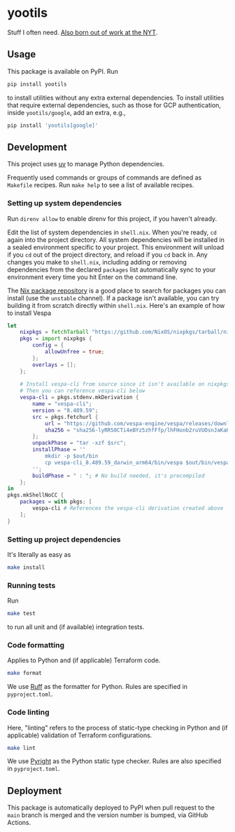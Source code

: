 # yootils

Stuff I often need. [Also born out of work at the NYT](https://github.com/Rich-Harris/yootils).

## Usage
This package is available on PyPI. Run
```zsh
pip install yootils
```

to install utilities without any extra external dependencies. To install utilities that require external dependencies, such as those for GCP authentication, inside `yootils/google`, add an extra, e.g.,

```zsh
pip install 'yootils[google]'
```

## Development
This project uses [uv](https://docs.astral.sh/uv/) to manage Python dependencies.

Frequently used commands or groups of commands are defined as `Makefile` recipes. Run `make help` to see a list of available recipes.

### Setting up system dependencies
Run `direnv allow` to enable direnv for this project, if you haven't already.

Edit the list of system dependencies in `shell.nix`. When you're ready, `cd` again into the project directory. All system dependencies will be installed in a sealed environment specific to your project. This environment will unload if you `cd` out of the project directory, and reload if you `cd` back in. Any changes you make to `shell.nix`, including adding or removing dependencies from the declared `packages` list automatically sync to your environment every time you hit Enter on the command line.

The [Nix package repository](https://search.nixos.org/packages) is a good place to search for packages you can install (use the `unstable` channel). If a package isn't available, you can try building it from scratch directly within `shell.nix`. Here's an example of how to install Vespa
```nix
let
    nixpkgs = fetchTarball "https://github.com/NixOS/nixpkgs/tarball/nixos-unstable";
    pkgs = import nixpkgs { 
        config = {
            allowUnfree = true;
        }; 
        overlays = []; 
    };
    
    # Install vespa-cli from source since it isn't available on nixpkgs
    # Then you can reference vespa-cli below
    vespa-cli = pkgs.stdenv.mkDerivation {
        name = "vespa-cli";
        version = "8.489.59";
        src = pkgs.fetchurl {
            url = "https://github.com/vespa-engine/vespa/releases/download/v8.489.59/vespa-cli_8.489.59_darwin_arm64.tar.gz";
            sha256 = "sha256-lyRR50CTi4eBYz5zhfFfp/lhFHonb2ruVUOsnJaKaHo=";
        };
        unpackPhase = "tar -xzf $src";
        installPhase = ''
            mkdir -p $out/bin
            cp vespa-cli_8.489.59_darwin_arm64/bin/vespa $out/bin/vespa
        '';
        buildPhase = " : "; # No build needed, it's precompiled
    };
in
pkgs.mkShellNoCC {
    packages = with pkgs; [
        vespa-cli # References the vespa-cli derivation created above
    ];
}
```

### Setting up project dependencies
It's literally as easy as
```zsh
make install
```

### Running tests
Run
```zsh
make test
```
to run all unit and (if available) integration tests.

### Code formatting
Applies to Python and (if applicable) Terraform code.
```zsh
make format
```

We use [Ruff](https://docs.astral.sh/ruff/) as the formatter for Python. Rules are specified in `pyproject.toml`.

### Code linting
Here, "linting" refers to the process of static-type checking in Python and (if applicable) validation of Terraform configurations.
```zsh
make lint
```

We use [Pyright](https://github.com/microsoft/pyright) as the Python static type checker. Rules are also specified in `pyproject.toml`.

## Deployment
This package is automatically deployed to PyPI when pull request to the `main` branch is merged and the version number is bumped, via GitHub Actions.
